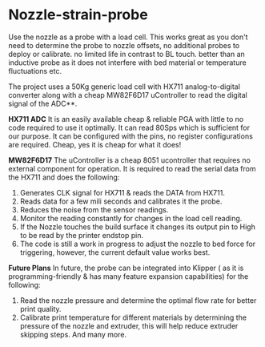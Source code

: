 # Nozzle-strain-probe
Use the nozzle as a probe with a load cell.
This works great as you don't need to determine the probe to nozzle offsets, no additional probes to deploy or calibrate.
no limited life in contrast to BL touch. better than an inductive probe as it does not interfere with bed material or temperature fluctuations etc.

The project uses a 50Kg generic load cell with HX711 analog-to-digital converter along  with a cheap MW82F6D17 uController to read the digital signal of the ADC**.

**HX711 ADC**
  It is an easily available cheap & reliable PGA with little to no code required to use it optimally.
  It can read 80Sps which is sufficient for our purpose.
  It can be configured with the pins, no register configurations are required.
  Cheap, yes it is cheap for what it does!

**MW82F6D17**
The uController is a cheap 8051 ucontroller that requires no external component for operation.
It is required to read the serial data from the HX711 and does the following:
  1. Generates CLK signal for HX711 & reads the DATA from HX711.
  2. Reads data for a few mili seconds and calibrates it the probe.
  3. Reduces the noise from the sensor readings.
  4. Monitor the reading constantly for changes in the load cell reading.
  5. If the Nozzle touches the build surface it changes its output pin to High to be read by the printer endstop pin.
  6. The code is still a work in progress to adjust the nozzle to bed force for triggering, however, the current default value works best.

 **Future Plans**
 In future, the probe can be integrated into Klipper ( as it is programming-friendly & has many feature expansion capabilities) for the following:
   1. Read the nozzle pressure and determine the optimal flow rate for better print quality.
   2. Calibrate print temperature for different materials by determining the pressure of the nozzle and extruder, this will help reduce extruder skipping steps.
 And many more.
